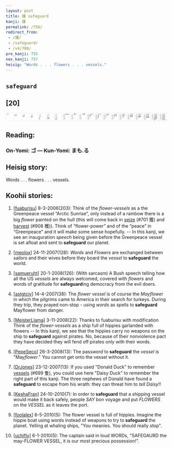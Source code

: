 ```yaml
---
layout: post
title: 護 safeguard
kanji: 護
permalink: /756/
redirect_from:
 - /護/
 - /safeguard/
 - /v4/700/
pre_kanji: 755
nex_kanji: 757
heisig: "Words . . . flowers . . . vessels."
---
```


## `safeguard`

## [20]

<div class="stroke"><img src="../images/E8ADB7.png" /></div>

## Reading:

### On-Yomi: ゴ &mdash; Kun-Yomi: まも.る

## Heisig story:

Words . . . flowers . . . vessels.

## Koohii stories:

1) [<a href="http://kanji.koohii.com/profile/fuaburisu">fuaburisu</a>] 8-3-2006(203): Think of the <em>flower-vessels</em> as a the Greenpeace vessel “Arctic Sunrise”, only instead of a rainbow there is a big <em>flower</em> painted on the hull (this will come back in <a href="../701">seize</a> (#701 獲) and <a href="../908">harvest</a> (#908 穫)). Think of “flower-power” and of the “peace” in “Greenpeace” and it will make some sense hopefully. -- In this kanji, we see an inauguration <em>speech</em> being given before the Greenpeace vessel is set afloat and sent to<strong> safeguard</strong> our planet.

2) [<a href="http://kanji.koohii.com/profile/meolox">meolox</a>] 24-11-2007(128): <em>Words</em> and <em>Flowers</em> are exchanged between sailors and their wives before they board the <em>vessel</em> to<strong> safeguard</strong> the world.

3) [<a href="http://kanji.koohii.com/profile/samueruht">samueruht</a>] 20-1-2008(126): (With sarcasm) A Bush speech telling how all the US <em>vessels</em> are always welcomed, covered with <em>flowers</em> and <em>word</em>s of gratitude for<strong> safeguard</strong>ing democracy from the evil doers.

4) [<a href="http://kanji.koohii.com/profile/astgtciv">astgtciv</a>] 14-4-2007(38): The <em>flower vessel</em> is of course the <em>Mayflower</em> in which the pilgrims came to America in their search for turkeys. During they trip, they prayed non-stop - using <em>words</em> as spells to<strong> safeguard</strong> Mayflower from danger.

5) [<a href="http://kanji.koohii.com/profile/MeisterLlama">MeisterLlama</a>] 3-11-2008(22): Thanks to fuaburisu with modification Think of the <em>flower-vessels</em> as a ship full of hippies garlanded with flowers -- In this kanji, we see that the hippies carry no weapons on the ship to<strong> safeguard</strong> against pirates. No, because of their nonviolence pact they have decided they will fend off pirates only with their words.

6) [<a href="http://kanji.koohii.com/profile/PepeSeco">PepeSeco</a>] 26-3-2008(13): The pass<em>word</em> to<strong> safeguard</strong> the <em>vessel</em> is &quot;May<em>flower</em>.&quot; You cannot get onto the vessel without it.

7) [<a href="http://kanji.koohii.com/profile/DrJones">DrJones</a>] 23-12-2007(13): If you used &quot;Donald Duck&quot; to remember <a href="../699">vessels</a> (#699 隻), you could use here &quot;Daisy Duck&quot; to remember the right part of this kanji. The three nephews of Donald have found a<strong> safeguard</strong> to escape from his wrath: they can threat him to <em>tell</em> <em>Daisy</em>!!

8) [<a href="http://kanji.koohii.com/profile/KeshaFran">KeshaFran</a>] 24-10-2010(7): In order to<strong> safeguard</strong> that a shipping vessel would make it back safely, people <em>SAY</em> bon voyage and put <em>FLOWERS</em> on the <em>VESSEL</em> as it leaves the port.

9) [<a href="http://kanji.koohii.com/profile/foolalex">foolalex</a>] 6-5-2010(5): The flower vessel is full of hippies. Imagine the hippie boat using words instead of weapons to try to<strong> safeguard</strong> the planet. Yelling at whaling ships, &quot;You meanies. You should really stop&quot;.

10) [<a href="http://kanji.koohii.com/profile/uchifly">uchifly</a>] 6-1-2010(5): The captain said in loud WORDs, &quot;SAFEGAURD the may-FLOWER VESSEL, it is our most precious possession!&quot;.
